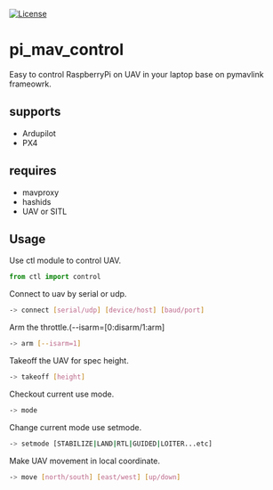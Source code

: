 [![License](https://img.shields.io/github/license/pytransitions/transitions.svg)](LICENSE)
<!-- [![pre-commit](https://img.shields.io/badge/pre--commit-enabled-brightgreen?logo=pre-commit&logoColor=white&style=flat-square)](https://github.com/pre-commit/pre-commit)
[![code style: black](https://img.shields.io/static/v1?label=code%20style&message=black&color=black&style=flat-square)](https://github.com/psf/black)-->

# pi_mav_control
Easy to control RaspberryPi on UAV in your laptop base on pymavlink frameowrk.

## supports

- Ardupilot
- PX4

## requires

- mavproxy
- hashids
- UAV or SITL

## Usage

Use ctl module to control UAV.
```Python
from ctl import control
```

Connect to uav by serial or udp.
```bash
-> connect [serial/udp] [device/host] [baud/port]
```

Arm the throttle.(--isarm=[0:disarm/1:arm] 
```bash
-> arm [--isarm=1]
```

Takeoff the UAV for spec height.
```bash
-> takeoff [height]
```

Checkout current use mode.
```bash
-> mode 
```

Change current mode use setmode.
```bash
-> setmode [STABILIZE|LAND|RTL|GUIDED|LOITER...etc]
```

Make UAV movement in local coordinate.
```bash
-> move [north/south] [east/west] [up/down]
```
